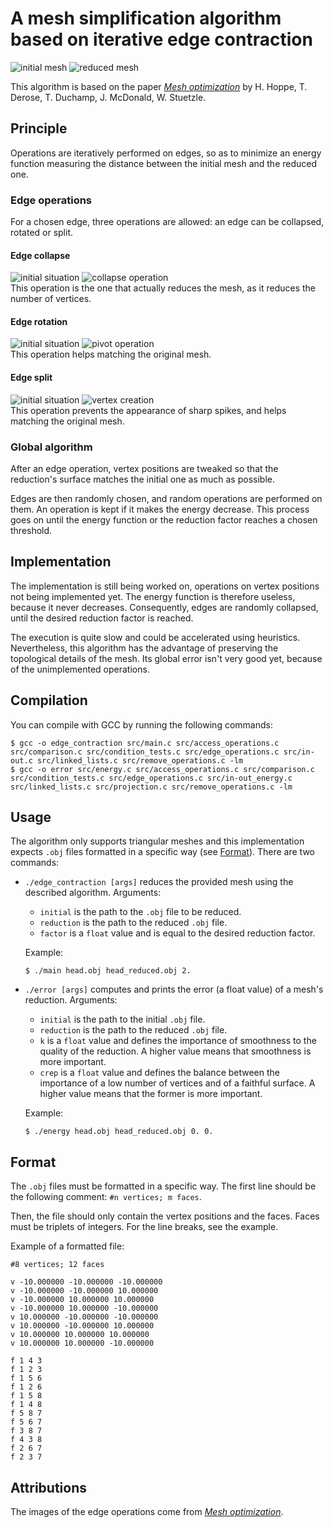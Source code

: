 # A mesh simplification algorithm based on iterative edge contraction
![initial mesh](https://i.imgur.com/HXTQ9VP.png) ![reduced mesh](https://i.imgur.com/Fwm0GuE.png)

This algorithm is based on the paper [_Mesh optimization_](https://doi.org/10.1145/166117.166119) by H. Hoppe, T. Derose, T. Duchamp, J. McDonald, W. Stuetzle.

## Principle
Operations are iteratively performed on edges, so as to minimize an energy function measuring the distance between the initial mesh and the reduced one. 

### Edge operations
For a chosen edge, three operations are allowed: an edge can be collapsed, rotated or split.

#### Edge collapse
![initial situation](https://i.imgur.com/GUarpWn.png) ![collapse operation](https://i.imgur.com/srvrpOq.png) \
This operation is the one that actually reduces the mesh, as it reduces the number of vertices.

#### Edge rotation
![initial situation](https://i.imgur.com/GUarpWn.png) ![pivot operation](https://i.imgur.com/pD7kvtz.png) \
This operation helps matching the original mesh.

#### Edge split
![initial situation](https://i.imgur.com/GUarpWn.png) ![vertex creation](https://i.imgur.com/io3a8Ot.png) \
This operation prevents the appearance of sharp spikes, and helps matching the original mesh.

### Global algorithm
After an edge operation, vertex positions are tweaked so that the reduction's surface matches the initial one as much as possible.

Edges are then randomly chosen, and random operations are performed on them. An operation is kept if it makes the energy decrease. This process goes on until the energy function or the reduction factor reaches a chosen threshold.

## Implementation
The implementation is still being worked on, operations on vertex positions not being implemented yet. The energy function is therefore useless, because it never decreases. Consequently, edges are randomly collapsed, until the desired reduction factor is reached.

The execution is quite slow and could be accelerated using heuristics. Nevertheless, this algorithm has the advantage of preserving the topological details of the mesh. Its global error isn't very good yet, because of the unimplemented operations.

 ## Compilation
 You can compile with GCC by running the following commands:
```
$ gcc -o edge_contraction src/main.c src/access_operations.c src/comparison.c src/condition_tests.c src/edge_operations.c src/in-out.c src/linked_lists.c src/remove_operations.c -lm
$ gcc -o error src/energy.c src/access_operations.c src/comparison.c src/condition_tests.c src/edge_operations.c src/in-out_energy.c src/linked_lists.c src/projection.c src/remove_operations.c -lm
```

## Usage
The algorithm only supports triangular meshes and this implementation expects `.obj` files formatted in a specific way (see [Format](#format)). There are two commands:
* `./edge_contraction [args]` reduces the provided mesh using the described algorithm. Arguments:
  * `initial` is the path to the `.obj` file to be reduced.
  * `reduction` is the path to the reduced `.obj` file.
  * `factor` is a `float` value and is equal to the desired reduction factor.

  Example:
  ```
  $ ./main head.obj head_reduced.obj 2.
  ```

* `./error [args]` computes and prints the error (a float value) of a mesh's reduction. Arguments:
  * `initial` is the path to the initial `.obj` file.
  * `reduction` is the path to the reduced `.obj` file.
  * `k` is a `float` value and defines the importance of smoothness to the quality of the reduction. A higher value means that smoothness is more important.
  * `crep` is a `float` value and defines the balance between the importance of a low number of vertices and of a faithful surface. A higher value means that the former is more important.

  Example:
  ```
  $ ./energy head.obj head_reduced.obj 0. 0.
  ```

## Format
The `.obj` files must be formatted in a specific way. The first line should be the following comment:
```#n vertices; m faces```.

Then, the file should only contain the vertex positions and the faces. Faces must be triplets of integers. For the line breaks, see the example.

Example of a formatted file:
```obj
#8 vertices; 12 faces

v -10.000000 -10.000000 -10.000000
v -10.000000 -10.000000 10.000000
v -10.000000 10.000000 10.000000
v -10.000000 10.000000 -10.000000
v 10.000000 -10.000000 -10.000000
v 10.000000 -10.000000 10.000000
v 10.000000 10.000000 10.000000
v 10.000000 10.000000 -10.000000

f 1 4 3
f 1 2 3
f 1 5 6
f 1 2 6
f 1 5 8
f 1 4 8
f 5 8 7
f 5 6 7
f 3 8 7
f 4 3 8
f 2 6 7
f 2 3 7
```
## Attributions
The images of the edge operations come from [_Mesh optimization_](https://doi.org/10.1145/166117.166119).

